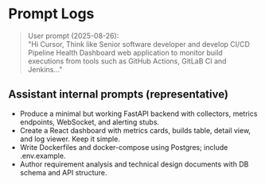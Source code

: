 
# Prompt Logs

> User prompt (2025-08-26):  
"Hi Cursor, Think like Senior software developer and develop CI/CD Pipeline Health Dashboard web application to monitor build executions from tools such as GitHub Actions, GitLaB CI and Jenkins..."

## Assistant internal prompts (representative)
- Produce a minimal but working FastAPI backend with collectors, metrics endpoints, WebSocket, and alerting stubs.
- Create a React dashboard with metrics cards, builds table, detail view, and log viewer. Keep it simple.
- Write Dockerfiles and docker-compose using Postgres; include .env.example.
- Author requirement analysis and technical design documents with DB schema and API structure.
